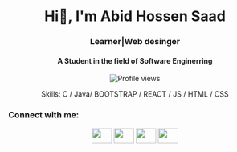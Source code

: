 

<h1 align="center">Hi👋, I'm Abid Hossen Saad</h1>
<h3 align="center"> Learner|Web desinger</h3>
<h4 align="center"> A Student in the field of Software Enginerring</h4>

<div align="center">

![Profile views](https://komarev.com/ghpvc/?username=Abidhossensaad&color=blue)

Skills: C / Java/ BOOTSTRAP / REACT / JS / HTML / CSS

</div>


<h3 align="left">Connect with me:</h3>

<p align="center">
<a href="https://fb.com/abidhossensaad" target="_blank"><img align="center" src="https://raw.githubusercontent.com/rahuldkjain/github-profile-readme-generator/master/src/images/icons/Social/facebook.svg" alt="" height="30" width="40" /></a>
<a href="https://twitter.com/abidhossensaad" target="blank"><img align="center" src="https://raw.githubusercontent.com/rahuldkjain/github-profile-readme-generator/master/src/images/icons/Social/twitter.svg" alt="" height="30" width="40" /></a>
<a href="https://linkedin.com/in/abidhossensaad" target="blank"><img align="center" src="https://raw.githubusercontent.com/rahuldkjain/github-profile-readme-generator/master/src/images/icons/Social/linked-in-alt.svg" alt="" height="30" width="40" /></a>
<a href="https://instagram.com/abidhossensaad" target="blank"><img align="center" src="https://raw.githubusercontent.com/rahuldkjain/github-profile-readme-generator/master/src/images/icons/Social/instagram.svg" alt="" height="30" width="40" /></a>

</p>


